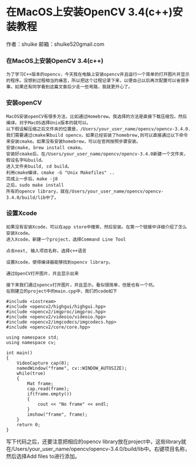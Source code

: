 # 在MacOS上安装OpenCV 3.4(c++)安装教程

作者：shuike
邮箱：shuike520gmail.com

### 在MacOS上安装OpenCV 3.4(c++)

```
为了学习C++版本的opencv，今天我在电脑上安装opencv并且运行一个简单的打开图片并显示的程序。没想到过程相当的痛苦，所以把这个过程记录下来，以便自己以后再次配置可以省很多事。如果还有同学看到这篇文章后少走一些弯路，我就更开心了。
```
### 安装openCV
```
MacOS安装openCV有很多方法，比如通过Homebrew。我选择的方法是直接下载压缩包，然后编译。对于MacOS选择Unix版本的就可以。
以下假设解压缩之后文件夹的位置是，/Users/your_user_name/opencv/opencv-3.4.0. 我们需要通过cmake来build opencv。如果已经安装了homebrew,则可以直接通过以下命令来安装cmake。如果没有安装homebrew，可以在官网按照步骤安装。
安装cmake, brew install cmake。
安装好cmake后，在/Users/your_user_name/opencv/opencv-3.4.0新建一个文件夹，假设名字叫build。
进入文件夹build, cd build。
利用cmake编译，cmake -G "Unix Makefiles" ..
完成上一步后，make -j8
之后，sudo make install
所有的opencv library，就在/Users/your_user_name/opencv/opencv-3.4.0/build/lib中了。
```

### 设置Xcode
```
如果没有安装Xcode，可以在app store中搜索，然后安装。在第一个链接中详细介绍了怎么安装Xcode。
进入Xcode，新建一个project，选择Command Line Tool

点击next, 输入项目名称，选择c++语言

设置Xcode，使得编译器能够找到opencv library。

通过OpenCV打开图片，并且显示出来

接下来我们通过opencv打开图片，并且显示。看似很简单，但是也有一个坑。
在刚建立的project中的main.cpp中，我们的code如下
```


```
#include <iostream>
#include <opencv2/highgui/highgui.hpp>
#include <opencv2/imgproc/imgproc.hpp>
#include <opencv2/videoio/videoio.hpp>
#include <opencv2/imgcodecs/imgcodecs.hpp>
#include <opencv2/core/core.hpp>

using namespace std;
using namespace cv;

int main()
{
    VideoCapture cap(0);
    namedWindow("frame", cv::WINDOW_AUTOSIZE);
    while(true)
    {
        Mat frame;
        cap.read(frame);
        if(frame.empty())
        {
            cout << "No frame" << endl;
        }
        imshow("frame", frame);
    }
    return 0;
}
```
写下代码之后，还要注意把相应的opencv library放在project中，这些library就在/Users/your_user_name/opencv/opencv-3.4.0/build/lib中。右键项目名称，然后选择Add files to进行添加。


